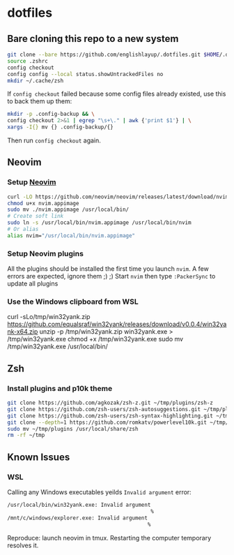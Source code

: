 # dotfiles

## Bare cloning this repo to a new system

```bash
git clone --bare https://github.com/englishlayup/.dotfiles.git $HOME/.dotfiles
source .zshrc
config checkout
config config --local status.showUntrackedFiles no
mkdir ~/.cache/zsh
```

If `config checkout` failed because some config files already existed, use this to back them up them:
```bash
mkdir -p .config-backup && \
config checkout 2>&1 | egrep "\s+\." | awk {'print $1'} | \
xargs -I{} mv {} .config-backup/{}
```
Then run `config checkout` again.

## Neovim

### Setup [Neovim](https://github.com/neovim/neovim/wiki/Installing-Neovim)

```bash
curl -LO https://github.com/neovim/neovim/releases/latest/download/nvim.appimage
chmod u+x nvim.appimage
sudo mv ./nvim.appimage /usr/local/bin/
# Create soft link
sudo ln -s /usr/local/bin/nvim.appimage /usr/local/bin/nvim
# Or alias
alias nvim="/usr/local/bin/nvim.appimage"
```

### Setup Neovim plugins

All the plugins should be installed the first time you launch `nvim`. A few errors are expected, ignore them ;) ;)
Start `nvim` then type `:PackerSync` to update all plugins

### Use the Windows clipboard from WSL

curl -sLo/tmp/win32yank.zip https://github.com/equalsraf/win32yank/releases/download/v0.0.4/win32yank-x64.zip
unzip -p /tmp/win32yank.zip win32yank.exe > /tmp/win32yank.exe
chmod +x /tmp/win32yank.exe
sudo mv /tmp/win32yank.exe /usr/local/bin/

## Zsh

### Install plugins and p10k theme

```bash
git clone https://github.com/agkozak/zsh-z.git ~/tmp/plugins/zsh-z
git clone https://github.com/zsh-users/zsh-autosuggestions.git ~/tmp/plugins/zsh-autosuggestions
git clone https://github.com/zsh-users/zsh-syntax-highlighting.git ~/tmp/plugins/zsh-syntax-highlighting
git clone --depth=1 https://github.com/romkatv/powerlevel10k.git ~/tmp/plugins/powerlevel10k
sudo mv ~/tmp/plugins /usr/local/share/zsh
rm -rf ~/tmp
```

## Known Issues

### WSL

Calling any Windows executables yeilds `Invalid argument` error:

```bash
/usr/local/bin/win32yank.exe: Invalid argument
                                              %
/mnt/c/windows/explorer.exe: Invalid argument
                                             %
```

Reproduce: launch neovim in tmux. Restarting the computer temporary resolves it.
